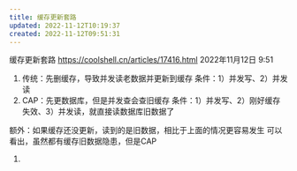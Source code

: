 ```yaml
---
title: 缓存更新套路
updated: 2022-11-12T10:19:37
created: 2022-11-12T09:51:31
---
```


缓存更新套路
<https://coolshell.cn/articles/17416.html>
2022年11月12日
9:51

1.  传统：先删缓存，导致并发读老数据并更新到缓存
条件：1）并发写、2）并发读
1.  CAP：先更数据库，但是并发查会查旧缓存
条件：1）并发写、2）刚好缓存失效、3）并发读，就直接读数据库旧数据了

额外：如果缓存还没更新，读到的是旧数据，相比于上面的情况更容易发生
可以看出，虽然都有缓存旧数据隐患，但是CAP

1.  
